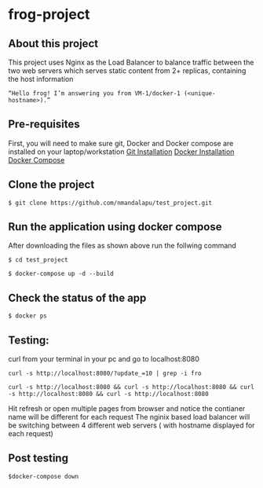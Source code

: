 # frog-project
## About this project
This project uses Nginx as the Load Balancer to balance traffic between the two web servers  which serves static content from 2+ replicas, containing the host information 

`“Hello frog! I’m answering you from VM-1/docker-1 (<unique-hostname>).”`

## Pre-requisites 
First, you will need to make sure git, Docker and Docker compose are installed on your laptop/workstation 
[Git Installation](https://git-scm.com/downloads)
[Docker Installation](https://docs.docker.com/engine/install/)
[Docker Compose](https://docs.docker.com/compose/install/)

## Clone the project 

`$ git clone https://github.com/nmandalapu/test_project.git `

## Run the application using docker compose 
After downloading the files as shown above run the follwing command

`$ cd test_project`

`$ docker-compose up -d --build`

## Check the status of the app 
`$ docker ps`

## Testing:
curl from your terminal in your pc and go to localhost:8080

`curl -s http://localhost:8080/?update_=10 | grep -i fro`

`curl -s http://localhost:8080 && curl -s http://localhost:8080 && curl -s http://localhost:8080 && curl -s http://localhost:8080`

Hit refresh or open multiple pages from browser and notice the contianer name will be different for each request
The nginix based load balancer will be switching between 4 different web servers ( with hostname displayed for each request)

## Post testing
`$docker-compose down`
